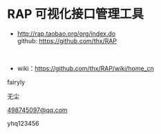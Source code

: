 # RAP 可视化接口管理工具

* http://rap.taobao.org/org/index.do  
  github: https://github.com/thx/RAP
  
  
* wiki：https://github.com/thx/RAP/wiki/home_cn

fairyly

无尘

498745097@qq.com

yhq123456
